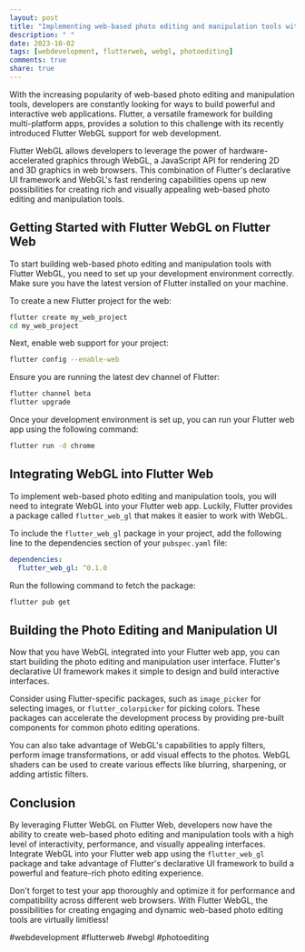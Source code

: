 ```yaml
---
layout: post
title: "Implementing web-based photo editing and manipulation tools with Flutter WebGL on Flutter Web"
description: " "
date: 2023-10-02
tags: [webdevelopment, flutterweb, webgl, photoediting]
comments: true
share: true
---
```


With the increasing popularity of web-based photo editing and manipulation tools, developers are constantly looking for ways to build powerful and interactive web applications. Flutter, a versatile framework for building multi-platform apps, provides a solution to this challenge with its recently introduced Flutter WebGL support for web development.

Flutter WebGL allows developers to leverage the power of hardware-accelerated graphics through WebGL, a JavaScript API for rendering 2D and 3D graphics in web browsers. This combination of Flutter's declarative UI framework and WebGL's fast rendering capabilities opens up new possibilities for creating rich and visually appealing web-based photo editing and manipulation tools.

## Getting Started with Flutter WebGL on Flutter Web

To start building web-based photo editing and manipulation tools with Flutter WebGL, you need to set up your development environment correctly. Make sure you have the latest version of Flutter installed on your machine.

To create a new Flutter project for the web:

```bash
flutter create my_web_project
cd my_web_project
```

Next, enable web support for your project:

```bash
flutter config --enable-web
```

Ensure you are running the latest dev channel of Flutter:

```bash
flutter channel beta
flutter upgrade
```

Once your development environment is set up, you can run your Flutter web app using the following command:

```bash
flutter run -d chrome
```

## Integrating WebGL into Flutter Web

To implement web-based photo editing and manipulation tools, you will need to integrate WebGL into your Flutter web app. Luckily, Flutter provides a package called `flutter_web_gl` that makes it easier to work with WebGL.

To include the `flutter_web_gl` package in your project, add the following line to the dependencies section of your `pubspec.yaml` file:

```yaml
dependencies:
  flutter_web_gl: ^0.1.0
```

Run the following command to fetch the package:

```bash
flutter pub get
```

## Building the Photo Editing and Manipulation UI

Now that you have WebGL integrated into your Flutter web app, you can start building the photo editing and manipulation user interface. Flutter's declarative UI framework makes it simple to design and build interactive interfaces.

Consider using Flutter-specific packages, such as `image_picker` for selecting images, or `flutter_colorpicker` for picking colors. These packages can accelerate the development process by providing pre-built components for common photo editing operations.

You can also take advantage of WebGL's capabilities to apply filters, perform image transformations, or add visual effects to the photos. WebGL shaders can be used to create various effects like blurring, sharpening, or adding artistic filters.

## Conclusion

By leveraging Flutter WebGL on Flutter Web, developers now have the ability to create web-based photo editing and manipulation tools with a high level of interactivity, performance, and visually appealing interfaces. Integrate WebGL into your Flutter web app using the `flutter_web_gl` package and take advantage of Flutter's declarative UI framework to build a powerful and feature-rich photo editing experience.

Don't forget to test your app thoroughly and optimize it for performance and compatibility across different web browsers. With Flutter WebGL, the possibilities for creating engaging and dynamic web-based photo editing tools are virtually limitless!

#webdevelopment #flutterweb #webgl #photoediting